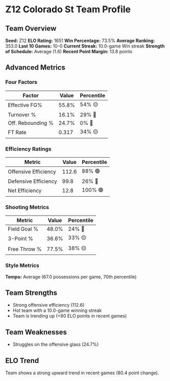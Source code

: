 # Z12 Colorado St Team Profile
## Team Overview
**Seed:** Z12
**ELO Rating:** 1651
**Win Percentage:** 73.5%
**Average Ranking:** 353.0
**Last 10 Games:** 10-0
**Current Streak:** 10.0-game Win streak
**Strength of Schedule:** Average (1.6)
**Recent Point Margin:** 13.8 points

## Advanced Metrics
### Four Factors
| Factor | Value | Percentile |
|--------|-------|------------|
| Effective FG% | 55.8% | 54% 🟡 |
| Turnover % | 16.1% | 29% 🔴 |
| Off. Rebounding % | 24.7% | 0% 🔴 |
| FT Rate | 0.317 | 34% 🟡 |

### Efficiency Ratings
| Metric | Value | Percentile |
|--------|-------|------------|
| Offensive Efficiency | 112.6 | 88% 🟢 |
| Defensive Efficiency | 99.8 | 26% 🔴 |
| Net Efficiency | 12.8 | 100% 🟢 |

### Shooting Metrics
| Metric | Value | Percentile |
|--------|-------|------------|
| Field Goal % | 48.0% | 24% 🔴 |
| 3-Point % | 36.6% | 33% 🟡 |
| Free Throw % | 77.5% | 38% 🟡 |

### Style Metrics
**Tempo:** Average (67.0 possessions per game, 70th percentile)

## Team Strengths
* Strong offensive efficiency (112.6)
* Hot team with a 10.0-game winning streak
* Team is trending up (+80 ELO points in recent games)

## Team Weaknesses
* Struggles on the offensive glass (24.7%)

## ELO Trend
Team shows a strong upward trend in recent games (80.4 point change).

